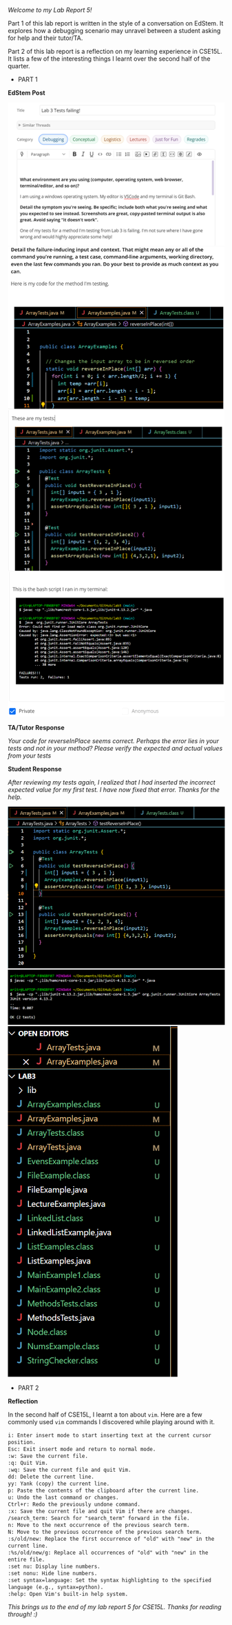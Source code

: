 *Welcome to my Lab Report 5!*

Part 1 of this lab report is written in the style of a conversation on EdStem. It explores how a debugging scenario may unravel between a student asking for help and their tutor/TA.

Part 2 of this lab report is a reflection on my learning experience in CSE15L. It lists a few of the interesting things I learnt over the second half of the quarter.

* PART 1

**EdStem Post**

![Image](edstem1_lab5.png)
![Image](edstem2_lab5.png)
![Image](edstem3_lab5.png)
![Image](edstem4_lab5.png)

**TA/Tutor Response**

*Your code for reverseInPlace seems correct. Perhaps the error lies in your tests and not in your method? Please verify the expected and actual values from your tests*

**Student Response**

*After reviewing my tests again, I realized that I had inserted the incorrect expected value for my first test. I have now fixed that error. Thanks for the help.*

![Image](tests_fixed.png)
![Image](tests_success_bash.png)
![Image](vs_code_class_files.png)


* PART 2

**Reflection**

In the second half of CSE15L, I learnt a ton about `vim`.  Here are a few commonly used `vim` commands I discovered while playing around with it.
```
i: Enter insert mode to start inserting text at the current cursor position.
Esc: Exit insert mode and return to normal mode.
:w: Save the current file.
:q: Quit Vim.
:wq: Save the current file and quit Vim.
dd: Delete the current line.
yy: Yank (copy) the current line.
p: Paste the contents of the clipboard after the current line.
u: Undo the last command or changes.
Ctrl+r: Redo the previously undone command.
:x: Save the current file and quit Vim if there are changes.
/search_term: Search for "search_term" forward in the file.
n: Move to the next occurrence of the previous search term.
N: Move to the previous occurrence of the previous search term.
:s/old/new: Replace the first occurrence of "old" with "new" in the current line.
:%s/old/new/g: Replace all occurrences of "old" with "new" in the entire file.
:set nu: Display line numbers.
:set nonu: Hide line numbers.
:set syntax=language: Set the syntax highlighting to the specified language (e.g., syntax=python).
:help: Open Vim's built-in help system.
```

*This brings us to the end of my lab report 5 for CSE15L. Thanks for reading through! :)*
